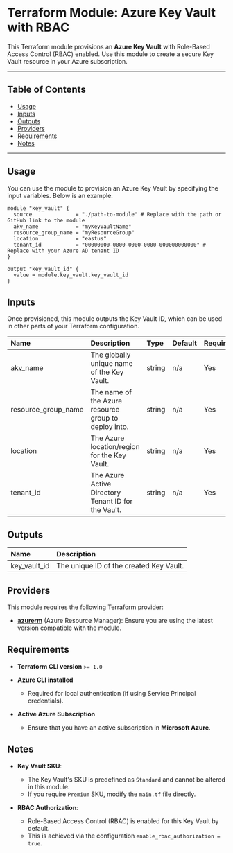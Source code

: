 # Terraform Module: Azure Key Vault with RBAC

This Terraform module provisions an **Azure Key Vault** with Role-Based Access Control (RBAC) enabled. Use this module to create a secure Key Vault resource in your Azure subscription.

---

## Table of Contents

- [Usage](#usage)
- [Inputs](#inputs)
- [Outputs](#outputs)
- [Providers](#providers)
- [Requirements](#requirements)
- [Notes](#notes)

---

## Usage

You can use the module to provision an Azure Key Vault by specifying the input variables. Below is an example:

```hcl
module "key_vault" {
  source              = "./path-to-module" # Replace with the path or GitHub link to the module
  akv_name            = "myKeyVaultName"
  resource_group_name = "myResourceGroup"
  location            = "eastus"
  tenant_id           = "00000000-0000-0000-0000-000000000000" # Replace with your Azure AD tenant ID
}

output "key_vault_id" {
  value = module.key_vault.key_vault_id
}
```

## Inputs

Once provisioned, this module outputs the Key Vault ID, which can be used in other parts of your Terraform configuration.

| Name | Description | Type | Default | Required |
| :-- | :-- | :-- | :-- | :-- |
| akv_name | The globally unique name of the Key Vault. | string | n/a | Yes |
| resource_group_name | The name of the Azure resource group to deploy into. | string | n/a | Yes |
| location | The Azure location/region for the Key Vault. | string | n/a | Yes |
| tenant_id | The Azure Active Directory Tenant ID for the Vault. | string | n/a | Yes |


## Outputs

| Name | Description |
| :-- | :-- |
| key_vault_id | The unique ID of the created Key Vault. |


## Providers

This module requires the following Terraform provider:

- **[azurerm](https://registry.terraform.io/providers/hashicorp/azurerm/latest)** (Azure Resource Manager): Ensure you are using the latest version compatible with the module.


## Requirements

- **Terraform CLI version** `>= 1.0`
  
- **Azure CLI installed**
  - Required for local authentication (if using Service Principal credentials).
  
- **Active Azure Subscription**
  - Ensure that you have an active subscription in **Microsoft Azure**.

## Notes

- **Key Vault SKU**:
  - The Key Vault's SKU is predefined as `Standard` and cannot be altered in this module.
  - If you require `Premium` SKU, modify the `main.tf` file directly.

- **RBAC Authorization**:
  - Role-Based Access Control (RBAC) is enabled for this Key Vault by default.
  - This is achieved via the configuration `enable_rbac_authorization = true`.
